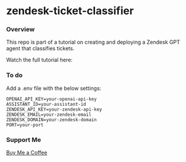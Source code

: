 # zendesk-ticket-classifier

### Overview

This repo is part of a tutorial on creating and deploying a Zendesk GPT agent that classifies tickets. 

Watch the full tutorial here: 

### To do

Add a .env file with the below settings:

```
OPENAI_API_KEY=your-openai-api-key
ASSISTANT_ID=your-assistant-id
ZENDESK_API_KEY=your-zendesk-api-key
ZENDESK_EMAIL=your-zendesk-email
ZENDESK_DOMAIN=your-zendesk-domain
PORT=your-port
```

### Support Me

[Buy Me a Coffee](https://ko-fi.com/bartybart)
